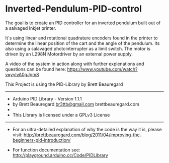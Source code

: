 # Inverted-Pendulum-PID-control
The goal is to create an PID controller for an inverted pendulum built out of a salvaged Inkjet printer.

It´s using linear and rotational quadrature encoders found in the printer to determine the linear position of the cart and
the angle of the pendulum. Its also using a salavaged photointerrupter as a limit switch.
The motor is driven by an L298N Motordriver by an external power supply.

A video of the system in action along with further explenations and questions can be found here:
https://www.youtube.com/watch?v=yyIvA0gJgm8
























This Project is using the PID-Library by Brett Beauregard
***************************************************************
* Arduino PID Library - Version 1.1.1
* by Brett Beauregard <br3ttb@gmail.com> brettbeauregard.com
*
* This Library is licensed under a GPLv3 License
***************************************************************

 - For an ultra-detailed explanation of why the code is the way it is, please visit: 
   http://brettbeauregard.com/blog/2011/04/improving-the-beginners-pid-introduction/

 - For function documentation see:  http://playground.arduino.cc/Code/PIDLibrary
